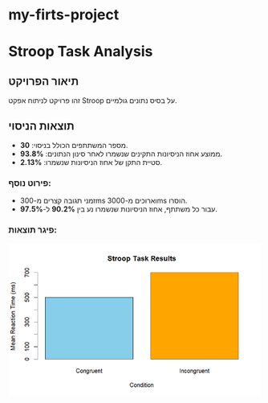 # my-firts-project
# Stroop Task Analysis

## תיאור הפרויקט
זהו פרויקט לניתוח אפקט Stroop על בסיס נתונים גולמיים.
## תוצאות הניסוי

- מספר המשתתפים הכולל בניסוי: **30**.
- ממוצע אחוז הניסיונות התקינים שנשמרו לאחר סינון הנתונים: **93.8%**.
- סטיית התקן של אחוז הניסיונות שנשמרו: **2.13%**.

### פירוט נוסף:
- זמני תגובה קצרים מ-300ms וארוכים מ-3000ms הוסרו.
- עבור כל משתתף, אחוז הניסיונות שנשמרו נע בין **90.2%** ל-**97.5%**.
### פיגר תוצאות:
![Stroop Results](stroop_results)



